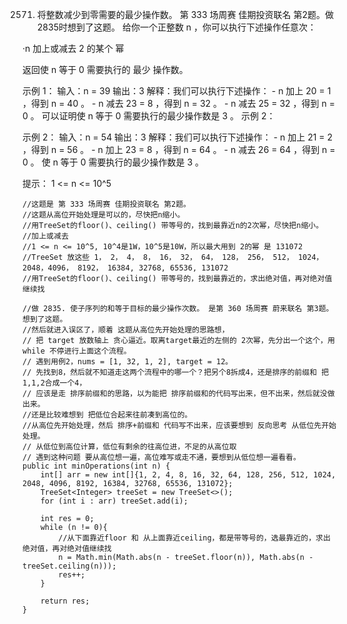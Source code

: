 2571. 将整数减少到零需要的最少操作数。 第 333 场周赛 佳期投资联名 第2题。做2835时想到了这题。
  给你一个正整数 n ，你可以执行下述操作任意次： 
      
  ·n 加上或减去 2 的某个 幂 

  返回使 n 等于 0 需要执行的 最少 操作数。

示例 1：
    输入：n = 39
    输出：3
    解释：我们可以执行下述操作：
    - n 加上 20 = 1 ，得到 n = 40 。
    - n 减去 23 = 8 ，得到 n = 32 。
    - n 减去 25 = 32 ，得到 n = 0 。
      可以证明使 n 等于 0 需要执行的最少操作数是 3 。
      示例 2：

示例 2：
    输入：n = 54
    输出：3
    解释：我们可以执行下述操作：
    - n 加上 21 = 2 ，得到 n = 56 。
    - n 加上 23 = 8 ，得到 n = 64 。
    - n 减去 26 = 64 ，得到 n = 0 。
      使 n 等于 0 需要执行的最少操作数是 3 。

提示： 
    1 <= n <= 10^5


    //这题是 第 333 场周赛 佳期投资联名 第2题。
    //这题从高位开始处理是可以的，尽快把n缩小。
    //用TreeSet的floor()、ceiling() 带等号的，找到最靠近n的2次幂，尽快把n缩小。
    //加上或减去
    //1 <= n <= 10^5, 10^4是1W，10^5是10W，所以最大用到 2的幂 是 131072
    //TreeSet 放这些 1， 2， 4， 8， 16， 32， 64， 128， 256， 512， 1024，2048，4096， 8192， 16384, 32768, 65536, 131072
    //用TreeSet的floor()、ceiling() 带等号的，找到最靠近的，求出绝对值，再对绝对值继续找

    //做 2835. 使子序列的和等于目标的最少操作次数。 是第 360 场周赛 蔚来联名 第3题。 想到了这题。
    //然后就进入误区了，顺着 这题从高位先开始处理的思路想，
    // 把 target 放数轴上 贪心逼近。取离target最近的左侧的 2次幂，先分出一个这个，用while 不停进行上面这个流程。
    // 遇到用例2，nums = [1, 32, 1, 2], target = 12。
    // 先找到8，然后就不知道走这两个流程中的哪一个？把另个8拆成4，还是排序的前缀和 把1,1,2合成一个4，
    // 应该是走 排序前缀和的思路，以为能把 排序前缀和的代码写出来，但不出来，然后就没做出来。
    //还是比较难想到 把低位合起来往前凑到高位的。
    //从高位先开始处理，然后 排序+前缀和 代码写不出来，应该要想到 反向思考 从低位先开始处理。
    // 从低位到高位计算，低位有剩余的往高位进，不足的从高位取
    // 遇到这种问题 要从高位想一遍，高位难写或走不通，要想到从低位想一遍看看。
    public int minOperations(int n) {
        int[] arr = new int[]{1, 2, 4, 8, 16, 32, 64, 128, 256, 512, 1024, 2048, 4096, 8192, 16384, 32768, 65536, 131072};
        TreeSet<Integer> treeSet = new TreeSet<>();
        for (int i : arr) treeSet.add(i);

        int res = 0;
        while (n != 0){
            //从下面靠近floor 和 从上面靠近ceiling，都是带等号的，选最靠近的，求出绝对值，再对绝对值继续找
            n = Math.min(Math.abs(n - treeSet.floor(n)), Math.abs(n - treeSet.ceiling(n)));
            res++;
        }

        return res;
    }